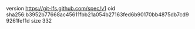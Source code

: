 version https://git-lfs.github.com/spec/v1
oid sha256:b3952b77668ac45611fbb21a054b27163fed6b90170bb4875db7cd99261fef1d
size 332
